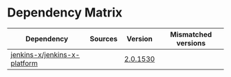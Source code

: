 # Dependency Matrix

Dependency | Sources | Version | Mismatched versions
---------- | ------- | ------- | -------------------
[jenkins-x/jenkins-x-platform](https://github.com/jenkins-x/jenkins-x-platform) |  | [2.0.1530](https://github.com/jenkins-x/jenkins-x-platform/releases/tag/v2.0.1530) | 
